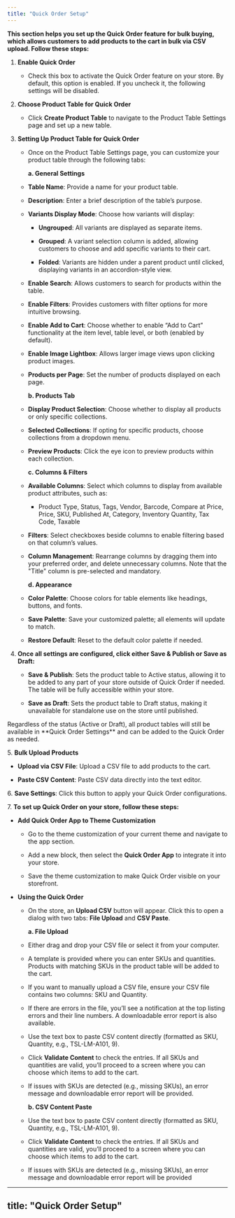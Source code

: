 ```yaml
---
title: "Quick Order Setup"
---
```


**This section helps you set up the Quick Order feature for bulk buying, which allows customers to add products to the cart in bulk via CSV upload. Follow these steps:**

1. **Enable Quick Order**

   * Check this box to activate the Quick Order feature on your store. By default, this option is enabled. If you uncheck it, the following settings will be disabled.

2. **Choose Product Table for Quick Order**

   * Click **Create Product Table** to navigate to the Product Table Settings page and set up a new table.

3. **Setting Up Product Table for Quick Order**

   * Once on the Product Table Settings page, you can customize your product table through the following tabs:

     **a. General Settings**

   * **Table Name**: Provide a name for your product table.

   * **Description**: Enter a brief description of the table’s purpose.

   * **Variants Display Mode**: Choose how variants will display:

     * **Ungrouped**: All variants are displayed as separate items.

     * **Grouped**: A variant selection column is added, allowing customers to choose and add specific variants to their cart.

     * **Folded**: Variants are hidden under a parent product until clicked, displaying variants in an accordion-style view.

   * **Enable Search**: Allows customers to search for products within the table.

   * **Enable Filters**: Provides customers with filter options for more intuitive browsing.

   * **Enable Add to Cart**: Choose whether to enable “Add to Cart” functionality at the item level, table level, or both (enabled by default).

   * **Enable Image Lightbox**: Allows larger image views upon clicking product images.

   * **Products per Page**: Set the number of products displayed on each page.&#x20;

     **b. Products Tab**

   * **Display Product Selection**: Choose whether to display all products or only specific collections.

   * **Selected Collections**: If opting for specific products, choose collections from a dropdown menu.

   * **Preview Products**: Click the eye icon to preview products within each collection.

     **c. Columns & Filters**

   * **Available Columns**: Select which columns to display from available product attributes, such as:

     * Product Type, Status, Tags, Vendor, Barcode, Compare at Price, Price, SKU, Published At, Category, Inventory Quantity, Tax Code, Taxable

   * **Filters**: Select checkboxes beside columns to enable filtering based on that column’s values.

   * **Column Management**: Rearrange columns by dragging them into your preferred order, and delete unnecessary columns. Note that the "Title" column is pre-selected and mandatory.

     **d. Appearance**

   * **Color Palette**: Choose colors for table elements like headings, buttons, and fonts.

   * **Save Palette**: Save your customized palette; all elements will update to match.

   * **Restore Default**: Reset to the default color palette if needed.

4. **Once all settings are configured, click either Save & Publish or Save as Draft:**

   * **Save & Publish**: Sets the product table to Active status, allowing it to be added to any part of your store outside of Quick Order if needed. The table will be fully accessible within your store.

   * **Save as Draft**: Sets the product table to Draft status, making it unavailable for standalone use on the store until published.

<Tip>
  Regardless of the status (Active or Draft), all product tables will still be available in **Quick Order Settings** and can be added to the Quick Order as needed.
</Tip>

5\. **Bulk Upload Products**

* **Upload via CSV File**: Upload a CSV file to add products to the cart.

* **Paste CSV Content**: Paste CSV data directly into the text editor.

6\. **Save Settings**: Click this button to apply your Quick Order configurations.

7\. **To set up Quick Order on your store, follow these steps:**

* **Add Quick Order App to Theme Customization**

  * Go to the theme customization of your current theme and navigate to the app section.

  * Add a new block, then select the **Quick Order App** to integrate it into your store.

  * Save the theme customization to make Quick Order visible on your storefront.

* **Using the Quick Order**

  * On the store, an **Upload CSV** button will appear. Click this to open a dialog with two tabs: **File Upload** and **CSV Paste**.

    **a. File Upload**

  * Either drag and drop your CSV file or select it from your computer.

  * A template is provided where you can enter SKUs and quantities. Products with matching SKUs in the product table will be added to the cart.

  * If you want to manually upload a CSV file, ensure your CSV file contains two columns: SKU and Quantity.

  * If there are errors in the file, you’ll see a notification at the top listing errors and their line numbers. A downloadable error report is also available.

  * Use the text box to paste CSV content directly (formatted as SKU, Quantity, e.g., TSL-LM-A101, 9).

  * Click **Validate Content** to check the entries. If all SKUs and quantities are valid, you’ll proceed to a screen where you can choose which items to add to the cart.

  * If issues with SKUs are detected (e.g., missing SKUs), an error message and downloadable error report will be provided.

    **b. CSV Content Paste**

  * Use the text box to paste CSV content directly (formatted as SKU, Quantity, e.g., TSL-LM-A101, 9).

  * Click **Validate Content** to check the entries. If all SKUs and quantities are valid, you’ll proceed to a screen where you can choose which items to add to the cart.

  * If issues with SKUs are detected (e.g., missing SKUs), an error message and downloadable error report will be provided



***

## title: "Quick Order Setup"